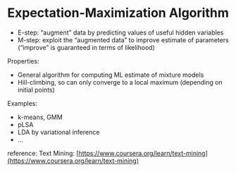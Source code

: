 # Expectation-Maximization Algorithm

* E-step: “augment” data by predicting values of useful hidden variables
* M-step: exploit the “augmented data” to improve estimate of parameters (“improve” is guaranteed in terms of likelihood)

Properties:
* General algorithm for computing ML estimate of mixture models
* Hill-climbing, so can only converge to a local maximum (depending on initial points)

Examples:
* k-means, GMM
* pLSA
* LDA by variational inference
* ...

reference:
Text Mining: [https://www.coursera.org/learn/text-mining](https://www.coursera.org/learn/text-mining)